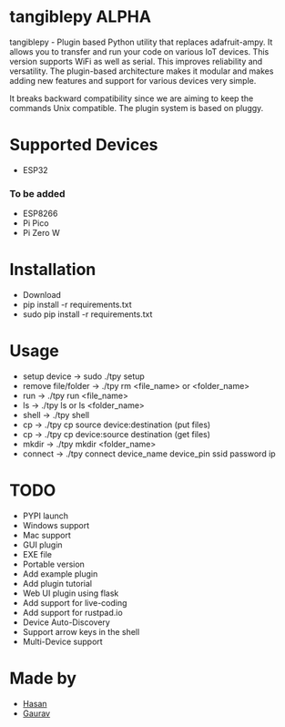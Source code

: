 # tangiblepy ALPHA

tangiblepy - Plugin based Python utility that replaces adafruit-ampy. It allows you to transfer and run your code on various IoT devices. This version supports WiFi as well as serial. This improves reliability and versatility.  The plugin-based architecture makes it modular and makes adding new features and support for various devices very simple.
	
It breaks backward compatibility since we are aiming to keep the commands Unix compatible. 
The plugin system is based on pluggy.

# Supported Devices
  * ESP32
### To be added
  * ESP8266
  * Pi Pico
  * Pi Zero W

# Installation
  * Download
  * pip install -r requirements.txt
  * sudo pip install -r requirements.txt

# Usage
* setup device -> sudo ./tpy setup
* remove file/folder -> ./tpy rm <file_name> or <folder_name>
* run -> ./tpy run <file_name>
* ls -> ./tpy ls or ls <folder_name>
* shell -> ./tpy shell
* cp -> ./tpy cp source device:destination (put files)
* cp -> ./tpy cp device:source destination (get files)
* mkdir -> ./tpy mkdir <folder_name>
* connect -> ./tpy connect device_name device_pin ssid password ip 

# TODO
* PYPI launch
* Windows support
* Mac support
* GUI plugin
* EXE file
* Portable version
* Add example plugin 
* Add plugin tutorial
* Web UI plugin using flask
* Add support for live-coding
* Add support for rustpad.io 
* Device Auto-Discovery
* Support arrow keys in the shell
* Multi-Device support

# Made by
* [Hasan](https://curiouswala.com/)
* [Gaurav](https://gauravn.com/)


